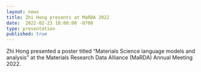 ```yaml
---
layout: news
title: Zhi Hong presents at MaRDA 2022
date:  2022-02-23 10:00:00 -0700
type: presentation
published: true
---
```


Zhi Hong presented a poster titled “Materials Science language models and analysis” at the Materials Research Data Alliance (MaRDA) Annual Meeting 2022.